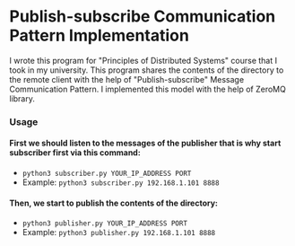 # Publish-subscribe Communication Pattern Implementation
I wrote this program  for "Principles of Distributed Systems" course that I took in my university. This program shares the contents of the directory to the remote client with the help of "Publish-subscribe" Message Communication Pattern. I implemented this model with the help of ZeroMQ library.

### Usage
#### First we should listen to the messages of the publisher that is why start subscriber first via this command:
- `python3 subscriber.py YOUR_IP_ADDRESS PORT`
- Example: `python3 subscriber.py 192.168.1.101 8888`
#### Then, we start to publish the contents of the directory:
- `python3 publisher.py YOUR_IP_ADDRESS PORT`
- Example: `python3 publisher.py 192.168.1.101 8888`
